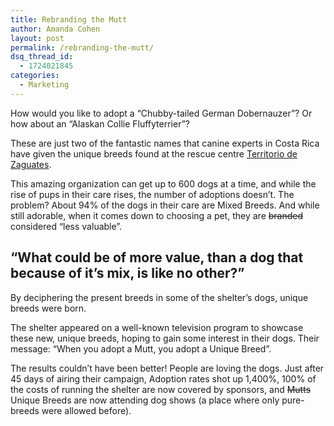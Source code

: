 ```yaml
---
title: Rebranding the Mutt
author: Amanda Cohen
layout: post
permalink: /rebranding-the-mutt/
dsq_thread_id:
  - 1724021845
categories:
  - Marketing
---
```

How would you like to adopt a &#8220;Chubby-tailed German Dobernauzer&#8221;? Or how about an &#8220;Alaskan Collie Fluffyterrier&#8221;?

These are just two of the fantastic names that canine experts in Costa Rica have given the unique breeds found at the rescue centre [Territorio de Zaguates][1].

This amazing organization can get up to 600 dogs at a time, and while the rise of pups in their care rises, the number of adoptions doesn&#8217;t. The problem? About 94% of the dogs in their care are Mixed Breeds. And while still adorable, when it comes down to choosing a pet, they are <del>branded</del> considered &#8220;less valuable&#8221;.

## &#8220;What could be of more value, than a dog that because of it&#8217;s mix, is like no other?&#8221;

By deciphering the present breeds in some of the shelter&#8217;s dogs, unique breeds were born.

The shelter appeared on a well-known television program to showcase these new, unique breeds, hoping to gain some interest in their dogs. Their message: &#8220;When you adopt a Mutt, you adopt a Unique Breed&#8221;.

The results couldn&#8217;t have been better! People are loving the dogs. Just after 45 days of airing their campaign, Adoption rates shot up 1,400%, 100% of the costs of running the shelter are now covered by sponsors, and <del>Mutts</del> Unique Breeds are now attending dog shows (a place where only pure-breeds were allowed before).

&nbsp;

 [1]: http://territoriodezaguates.wix.com/cr